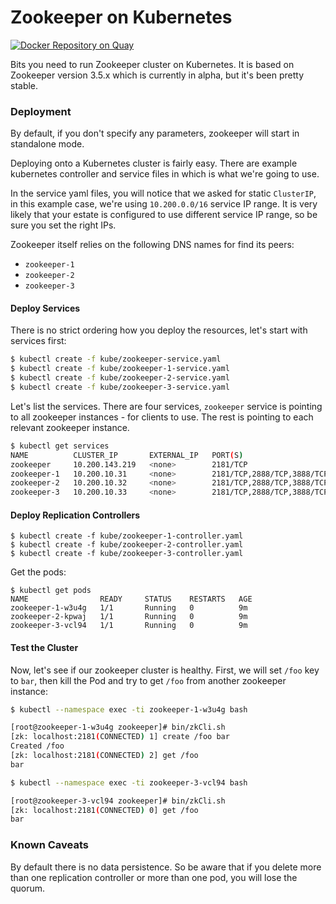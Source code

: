 # Zookeeper on Kubernetes
[![Docker Repository on Quay](https://quay.io/repository/ukhomeofficedigital/zookeeper/status "Docker Repository on Quay")](https://quay.io/repository/ukhomeofficedigital/zookeeper)

Bits you need to run Zookeeper cluster on Kubernetes. It is based on Zookeeper
version 3.5.x which is currently in alpha, but it's been pretty stable.


### Deployment
By default, if you don't specify any parameters, zookeeper will start in
standalone mode.

Deploying onto a Kubernetes cluster is fairly easy. There are example
kubernetes controller and service files in which is what we're going to use.

In the service yaml files, you will notice that we asked for static
`ClusterIP`, in this example case, we're using `10.200.0.0/16` service IP
range. It is very likely that your estate is configured to use different
service IP range, so be sure you set the right IPs.

Zookeeper itself relies on the following DNS names for find its peers:
- `zookeeper-1`
- `zookeeper-2`
- `zookeeper-3`


#### Deploy Services
There is no strict ordering how you deploy the resources, let's start with
services first:

```bash
$ kubectl create -f kube/zookeeper-service.yaml
$ kubectl create -f kube/zookeeper-1-service.yaml
$ kubectl create -f kube/zookeeper-2-service.yaml
$ kubectl create -f kube/zookeeper-3-service.yaml
```

Let's list the services. There are four services, `zookeeper` service is
pointing to all zookeeper instances - for clients to use. The rest is pointing
to each relevant zookeeper instance.

```bash
$ kubectl get services
NAME          CLUSTER_IP       EXTERNAL_IP   PORT(S)                      SELECTOR                          AGE
zookeeper     10.200.143.219   <none>        2181/TCP                     service=zookeeper                 4h
zookeeper-1   10.200.10.31     <none>        2181/TCP,2888/TCP,3888/TCP   name=zookeeper-1,zookeeper_id=1   23h
zookeeper-2   10.200.10.32     <none>        2181/TCP,2888/TCP,3888/TCP   name=zookeeper-2,zookeeper_id=2   23h
zookeeper-3   10.200.10.33     <none>        2181/TCP,2888/TCP,3888/TCP   name=zookeeper-3,zookeeper_id=3   23h
```


#### Deploy Replication Controllers

```
$ kubectl create -f kube/zookeeper-1-controller.yaml
$ kubectl create -f kube/zookeeper-2-controller.yaml
$ kubectl create -f kube/zookeeper-3-controller.yaml
```

Get the pods:
```
$ kubectl get pods
NAME                READY     STATUS    RESTARTS   AGE
zookeeper-1-w3u4g   1/1       Running   0          9m
zookeeper-2-kpwaj   1/1       Running   0          9m
zookeeper-3-vcl94   1/1       Running   0          9m
```

#### Test the Cluster

Now, let's see if our zookeeper cluster is healthy. First, we will set `/foo`
key to `bar`, then kill the Pod and try to get `/foo` from another zookeeper
instance:

```bash
$ kubectl --namespace exec -ti zookeeper-1-w3u4g bash

[root@zookeeper-1-w3u4g zookeeper]# bin/zkCli.sh
[zk: localhost:2181(CONNECTED) 1] create /foo bar
Created /foo
[zk: localhost:2181(CONNECTED) 2] get /foo
bar

$ kubectl --namespace exec -ti zookeeper-3-vcl94 bash

[root@zookeeper-3-vcl94 zookeeper]# bin/zkCli.sh
[zk: localhost:2181(CONNECTED) 0] get /foo
bar
```

### Known Caveats

By default there is no data persistence. So be aware that if you delete more
than one replication controller or more than one pod, you will lose the quorum.

